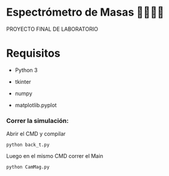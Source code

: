 # Espectrómetro de Masas 👩🏻‍💻🧲
PROYECTO FINAL DE LABORATORIO

# Requisitos 
- Python 3

- tkinter
- numpy
- matplotlib.pyplot

### Correr la simulación:
Abrir el CMD y compilar
```npm
python back_t.py
```

Luego en el mismo CMD correr el Main
```npm
python CamMag.py
```